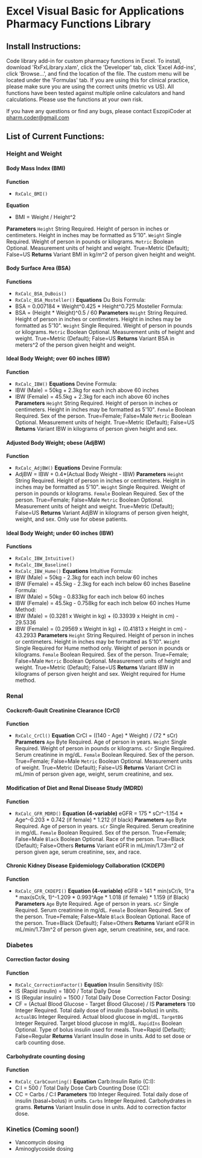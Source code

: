 # Excel Visual Basic for Applications Pharmacy Functions Library

## Install Instructions:
Code library add-in for custom pharmacy functions in Excel. To install, download 'RxFxLibrary.xlam', click the 'Developer' tab, click 'Excel Add-ins', click 'Browse...', and find the location of the file. The custom menu will be located under the 'Formulas' tab. If you are using this for clinical practice, please make sure you are using the correct units (metric vs US). All functions have been tested against multiple online calculators and hand calculations. Please use the functions at your own risk.

If you have any questions or find any bugs, please contact EszopiCoder at pharm.coder@gmail.com

## List of Current Functions:

### Height and Weight
#### Body Mass Index (BMI)
**Function**
- `RxCalc_BMI()`


**Equation**
- BMI = Weight / Height^2


**Parameters**
`Height` String
Required. Height of person in inches or centimeters. Height in inches may be formatted as 5'10".
`Weight` Single
Required. Weight of person in pounds or kilograms.
`Metric` Boolean
Optional. Measurement units of height and weight. True=Metric (Default); False=US
**Returns**
Variant
BMI in kg/m^2 of person given height and weight.
#### Body Surface Area (BSA)
**Functions**
- `RxCalc_BSA_DuBois()`
- `RxCalc_BSA_Mosteller()`
**Equations**
Du Bois Formula:
- BSA = 0.007184 * Weight^0.425 * Height^0.725
Mosteller Formula:
- BSA = (Height * Weight)^0.5 / 60
**Parameters**
`Height` String
Required. Height of person in inches or centimeters. Height in inches may be formatted as 5'10".
`Weight` Single
Required. Weight of person in pounds or kilograms.
`Metric` Boolean
Optional. Measurement units of height and weight. True=Metric (Default); False=US
**Returns**
Variant
BSA in meters^2 of the person given height and weight.
#### Ideal Body Weight; over 60 inches (IBW)
**Function**
- `RxCalc_IBW()`
**Equations**
Devine Formula:
- IBW (Male) = 50kg + 2.3kg for each inch above 60 inches
- IBW (Female) = 45.5kg + 2.3kg for each inch above 60 inches
**Parameters**
`Height` String
Required. Height of person in inches or centimeters. Height in inches may be formatted as 5'10".
`Female` Boolean
Required. Sex of the person. True=Female; False=Male
`Metric` Boolean
Optional. Measurement units of height. True=Metric (Default); False=US
**Returns**
Variant
IBW in kilograms of person given height and sex.
#### Adjusted Body Weight; obese (AdjBW)
**Function**
- `RxCalc_AdjBW()`
**Equations**
Devine Formula:
- AdjBW = IBW + 0.4*(Actual Body Weight - IBW)
**Parameters**
`Height` String
Required. Height of person in inches or centimeters. Height in inches may be formatted as 5'10".
`Weight` Single
Required. Weight of person in pounds or kilograms.
`Female` Boolean
Required. Sex of the person. True=Female; False=Male
`Metric` Boolean
Optional. Measurement units of height and weight. True=Metric (Default); False=US
**Returns**
Variant
AdjBW in kilograms of person given height, weight, and sex. Only use for obese patients.
#### Ideal Body Weight; under 60 inches (IBW)
**Functions**
- `RxCalc_IBW_Intuitive()`
- `RxCalc_IBW_Baseline()`
- `RxCalc_IBW_Hume()`
**Equations**
Intuitive Formula:
- IBW (Male) = 50kg - 2.3kg for each inch below 60 inches
- IBW (Female) = 45.5kg - 2.3kg for each inch below 60 inches
Baseline Formula:
- IBW (Male) = 50kg - 0.833kg for each inch below 60 inches
- IBW (Female) = 45.5kg - 0.758kg for each inch below 60 inches
Hume Method:
- IBW (Male) = (0.3281 x Weight in kg) + (0.33939 x Height in cm) - 29.5336
- IBW (Female) = (0.29569 x Weight in kg) + (0.41813 x Height in cm) - 43.2933
**Parameters**
`Height` String
Required. Height of person in inches or centimeters. Height in inches may be formatted as 5'10".
`Weight` Single
Required for Hume method only. Weight of person in pounds or kilograms.
`Female` Boolean
Required. Sex of the person. True=Female; False=Male
`Metric` Boolean
Optional. Measurement units of height and weight. True=Metric (Default); False=US
**Returns**
Variant
IBW in kilograms of person given height and sex. Weight required for Hume method.

### Renal
#### Cockcroft-Gault Creatinine Clearance (CrCl)
**Function**
- `RxCalc_CrCl()`
**Equation**
CrCl = ((140 - Age) * Weight) / (72 * sCr)
**Parameters**
`Age` Byte
Required. Age of person in years.
`Weight` Single
Required. Weight of person in pounds or kilograms.
`sCr` Single
Required. Serum creatinine in mg/dL.
`Female` Boolean
Required. Sex of the person. True=Female; False=Male
`Metric` Boolean
Optional. Measurement units of weight. True=Metric (Default); False=US
**Returns**
Variant
CrCl in mL/min of person given age, weight, serum creatinine, and sex.
#### Modification of Diet and Renal Disease Study (MDRD)
**Function**
- `RxCalc_GFR_MDRD()`
**Equation (4-variable)**
eGFR = 175 * sCr^-1.154 * Age^-0.203 * 0.742 (if female) * 1.212 (if black)
**Parameters**
`Age` Byte
Required. Age of person in years.
`sCr` Single
Required. Serum creatinine in mg/dL.
`Female` Boolean
Required. Sex of the person. True=Female; False=Male
`Black` Boolean
Optional. Race of the person. True=Black (Default); False=Others
**Returns**
Variant
eGFR in mL/min/1.73m^2 of person given age, serum creatinine, sex, and race.
#### Chronic Kidney Disease Epidemiology Collaboration (CKDEPI)
**Function**
- `RxCalc_GFR_CKDEPI()`
**Equation (4-variable)**
eGFR = 141 * min(sCr/k, 1)^a * max(sCr/k, 1)^-1.209 * 0.993^Age * 1.018 (if female) * 1.159 (if Black)
**Parameters**
`Age` Byte
Required. Age of person in years.
`sCr` Single
Required. Serum creatinine in mg/dL.
`Female` Boolean
Required. Sex of the person. True=Female; False=Male
`Black` Boolean
Optional. Race of the person. True=Black (Default); False=Others
**Returns**
Variant
eGFR in mL/min/1.73m^2 of person given age, serum creatinine, sex, and race.

### Diabetes
#### Correction factor dosing
**Function**
- `RxCalc_CorrectionFactor()`
**Equation**
Insulin Sensitivity (IS):
- IS (Rapid insulin) = 1800 / Total Daily Dose
- IS (Regular insulin) = 1500 / Total Daily Dose
Correction Factor Dosing:
- CF = (Actual Blood Glucose - Target Blood Glucose) / IS
**Parameters**
`TDD` Integer
Required. Total daily dose of insulin (basal+bolus) in units.
`ActualBG` Integer
Required. Actual blood glucose in mg/dL.
`TargetBG` Integer
Required. Target blood glucose in mg/dL.
`RapidIns` Boolean
Optional. Type of bolus insulin used for meals. True=Rapid (Default); False=Regular
**Returns**
Variant
Insulin dose in units. Add to set dose or carb counting dose.
#### Carbohydrate counting dosing
**Function**
- `RxCalc_CarbCounting()`
**Equation**
Carb:Insulin Ratio (C:I): 
- C:I = 500 / Total Daily Dose
Carb Counting Dose (CC):
- CC = Carbs / C:I
**Parameters**
`TDD` Integer
Required. Total daily dose of insulin (basal+bolus) in units.
`Carbs` Integer
Required. Carbohydrates in grams.
**Returns**
Variant
Insulin dose in units. Add to correction factor dose.

### Kinetics (Coming soon!)
- Vancomycin dosing
- Aminoglycoside dosing

